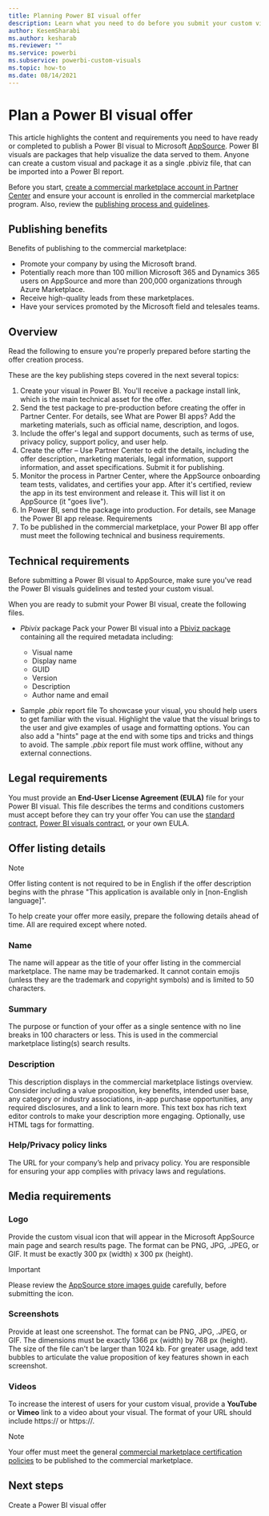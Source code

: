 ```yaml
---
title: Planning Power BI visual offer
description: Learn what you need to do before you submit your custom visual offer to the Commercial Marketplace.
author: KesemSharabi
ms.author: kesharab
ms.reviewer: ""
ms.service: powerbi
ms.subservice: powerbi-custom-visuals
ms.topic: how-to
ms.date: 08/14/2021
---
```


# Plan a Power BI visual offer

This article highlights the content and requirements you need to have ready or completed to publish a Power BI visual to Microsoft [AppSource](https://appsource.microsoft.com). Power BI visuals are packages that help visualize the data served to them. Anyone can create a custom visual and package it as a single .pbiviz file, that can be imported into a Power BI report.

Before you start, [create a commercial marketplace account in Partner Center](/azure/marketplace/create-account) and ensure your account is enrolled in the commercial marketplace program. Also, review the [publishing process and guidelines](/office/dev/store/submit-to-appsource-via-partner-center).

## Publishing benefits

Benefits of publishing to the commercial marketplace:

* Promote your company by using the Microsoft brand.
* Potentially reach more than 100 million Microsoft 365 and Dynamics 365 users on AppSource and more than 200,000 organizations through Azure Marketplace.
* Receive high-quality leads from these marketplaces.
* Have your services promoted by the Microsoft field and telesales teams.

## Overview

Read the following to ensure you're properly prepared before starting the offer creation process.

These are the key publishing steps covered in the next several topics:

1. Create your visual in Power BI. You'll receive a package install link, which is the main technical asset for the offer. 
2. Send the test package to pre-production before creating the offer in Partner Center. For details, see What are Power BI apps?
Add the marketing materials, such as official name, description, and logos.
3. Include the offer's legal and support documents, such as terms of use, privacy policy, support policy, and user help.
4. Create the offer – Use Partner Center to edit the details, including the offer description, marketing materials, legal information, support information, and asset specifications.
Submit it for publishing.
5. Monitor the process in Partner Center, where the AppSource onboarding team tests, validates, and certifies your app.
After it's certified, review the app in its test environment and release it. This will list it on AppSource (it "goes live").
6. In Power BI, send the package into production. For details, see Manage the Power BI app release.
Requirements
7. To be published in the commercial marketplace, your Power BI app offer must meet the following technical and business requirements.

## Technical requirements

Before submitting a Power BI visual to AppSource, make sure you've read the Power BI visuals guidelines and tested your custom visual.

When you are ready to submit your Power BI visual, create the following files.

* *Pbivix* package
    Pack your Power BI visual into a [Pbiviz package](custom-visual-develop-tutorial-format-options.md#packaging-the-custom-visual) containing all the required metadata including:
  * Visual name
  * Display name
  * GUID
  * Version
  * Description
  * Author name and email

* Sample *.pbix* report file
    To showcase your visual, you should help users to get familiar with the visual. Highlight the value that the visual brings to the user and give examples of usage and formatting options. You can also add a "hints" page at the end with some tips and tricks and things to avoid.
    The sample *.pbix* report file must work offline, without any external connections.

## Legal requirements

You must provide an **End-User License Agreement (EULA)** file for your Power BI visual. This file describes the terms and conditions customers must accept before they can try your offer You can use the [standard contract](https://go.microsoft.com/fwlink/?linkid=2041178), [Power BI visuals contract](https://visuals.azureedge.net/app-store/Power%20BI%20-%20Default%20Custom%20Visual%20EULA.pdf), or your own EULA.

## Offer listing details

>[!NOTE]
>Offer listing content is not required to be in English if the offer description begins with the phrase "This application is available only in [non-English language]".

To help create your offer more easily, prepare the following details ahead of time. All are required except where noted.

### Name

The name will appear as the title of your offer listing in the commercial marketplace. The name may be trademarked. It cannot contain emojis (unless they are the trademark and copyright symbols) and is limited to 50 characters.

### Summary

The purpose or function of your offer as a single sentence with no line breaks in 100 characters or less. This is used in the commercial marketplace listing(s) search results.

### Description

This description displays in the commercial marketplace listings overview. Consider including a value proposition, key benefits, intended user base, any category or industry associations, in-app purchase opportunities, any required disclosures, and a link to learn more. This text box has rich text editor controls to make your description more engaging. Optionally, use HTML tags for formatting.

### Help/Privacy policy links

The URL for your company’s help and privacy policy. You are responsible for ensuring your app complies with privacy laws and regulations.

## Media requirements

### Logo

Provide the custom visual icon that will appear in the Microsoft AppSource main page and search results page. The format can be PNG, JPG, .JPEG, or GIF. It must be exactly 300 px (width) x 300 px (height).

>[!Important]
> Please review the [AppSource store images guide](/office/dev/store/craft-effective-appsource-store-images) carefully, before submitting the icon.

### Screenshots

Provide at least one screenshot. The format can be PNG, JPG, .JPEG, or GIF. The dimensions must be exactly 1366 px (width) by 768 px (height). The size of the file can't be larger than 1024 kb.
    For greater usage, add text bubbles to articulate the value proposition of key features shown in each screenshot.

### Videos

To increase the interest of users for your custom visual, provide  a **YouTube** or **Vimeo** link to a video about your visual. The format of your URL should include https:// or https://.

>[!NOTE]
>Your offer must meet the general [commercial marketplace certification policies](/legal/marketplace/certification-policies#100-general) to be published to the commercial marketplace.

## Next steps

Create a Power BI visual offer
